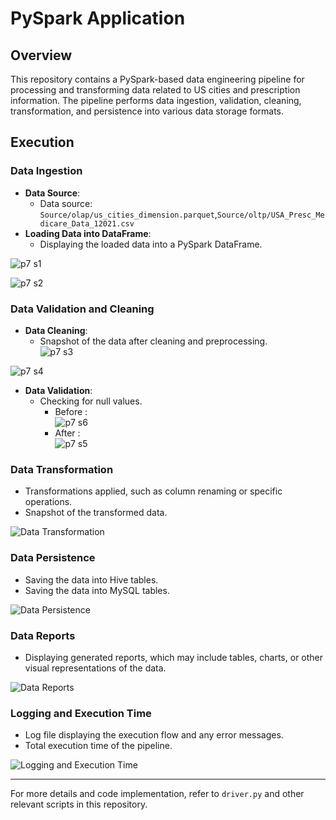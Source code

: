 # PySpark Application

## Overview
This repository contains a PySpark-based data engineering pipeline for processing and transforming data related to US cities and prescription information. The pipeline performs data ingestion, validation, cleaning, transformation, and persistence into various data storage formats.

## Execution

### Data Ingestion
- **Data Source**: 
    - Data source: `Source/olap/us_cities_dimension.parquet`,`Source/oltp/USA_Presc_Medicare_Data_12021.csv`
- **Loading Data into DataFrame**:
    - Displaying the loaded data into a PySpark DataFrame.
      
![p7 s1](https://github.com/Souvik7861/PROJECTS/assets/120063616/78f6fa0d-e644-4d86-9410-31411a3c3182)  

![p7 s2](https://github.com/Souvik7861/PROJECTS/assets/120063616/c03ba5d1-6e2f-4e17-8bed-4ef1efa11dc4)    


### Data Validation and Cleaning    
- **Data Cleaning**:
    - Snapshot of the data after cleaning and preprocessing.    
![p7 s3](https://github.com/Souvik7861/PROJECTS/assets/120063616/39b0acfe-14c0-404f-9f00-e3e98f9763ed)

![p7 s4](https://github.com/Souvik7861/PROJECTS/assets/120063616/a8d130ad-9743-4721-863e-549429df0df9)

- **Data Validation**:
    - Checking for null values.    
        - Before :    
![p7 s6](https://github.com/Souvik7861/PROJECTS/assets/120063616/eaa6da71-5ff5-40ec-8138-b56249edddf7)
        - After :    
![p7 s5](https://github.com/Souvik7861/PROJECTS/assets/120063616/953ea8ee-91f7-4479-8404-2d66575cbf64)    

### Data Transformation
- Transformations applied, such as column renaming or specific operations.
- Snapshot of the transformed data.

![Data Transformation](/images/data_transformation.png)

### Data Persistence
- Saving the data into Hive tables.
- Saving the data into MySQL tables.

![Data Persistence](/images/data_persistence.png)

### Data Reports
- Displaying generated reports, which may include tables, charts, or other visual representations of the data.

![Data Reports](/images/data_reports.png)

### Logging and Execution Time
- Log file displaying the execution flow and any error messages.
- Total execution time of the pipeline.

![Logging and Execution Time](/images/logging_execution_time.png)

---

For more details and code implementation, refer to `driver.py` and other relevant scripts in this repository.
